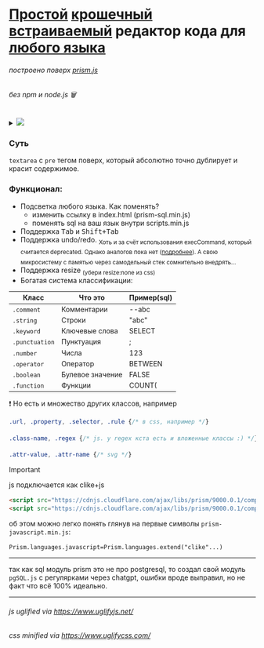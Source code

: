# <ins>Простой</ins> <ins>крошечный</ins> <ins>встраиваемый</ins> редактор кода для <ins>любого языка</ins>

###### построено поверх <a href="https://prismjs.com/">prism.js</a>

###### без npm и node.js 🗑️


<details>
<summary>
<picture><img src="https://img.shields.io/badge/общий вес-7.5kB-blue.svg"></picture>
</summary>
<!-- Разграничитель -->
  <picture>
    <source media="(prefers-color-scheme: dark)" srcset="https://user-images.githubusercontent.com/84059957/215088292-cf50a16b-422b-43cc-a211-c4169553ca62.png">
    <source media="(prefers-color-scheme: light)" srcset="https://user-images.githubusercontent.com/84059957/210322548-b635bad5-c53d-4209-a73e-fb0adcc437bf.png">
    <img height="0.8">
  </picture>

  Из которых 5.5kB это prism (хоть на сайте и говорится про 2-2.5kb, ага)

  Но всяко лучше, чем например <a href="https://highlightjs.org/">higlihts.js</a> с их .min весом 36kB. И это только для подсветки, мдыы...
  
  Вес всех файлов после минификаций:

  <picture><img src="img/size.png"></picture>


<!-- Окончание -->
<picture>
    <source media="(prefers-color-scheme: dark)" srcset="https://user-images.githubusercontent.com/84059957/215088776-b06bbe95-42fd-4d78-bcae-70cdbeebbbd3.png">
    <source media="(prefers-color-scheme: light)" srcset="https://user-images.githubusercontent.com/84059957/210319906-4f1e79cb-1a45-4e5c-93e9-ae21e197e0b9.png">
    <img>
  </picture>
</details>

### Суть

`textarea` с `pre` тегом поверх, который абсолютно точно дублирует и красит содержимое.

### Функционал:

- Подсветка любого языка. Как поменять? 
    - изменить ссылку в index.html (prism-sql.min.js) 
    - поменять sql на ваш язык внутри scripts.min.js</sub>
- Поддержка <kbd>Tab</kbd> и <kbd>Shift+Tab</kbd>
- Поддержка undo/redo. <sub>Хоть и за счёт использования execCommand, который считается deprecated. Однако аналогов пока нет (<a href="https://github.com/fregante/indent-textarea/issues/30">подробнее</a>). А свою микросистему с памятью через самодельный стек сомнительно внедрять...</sub>
- Поддержка resize <sub>(убери resize:none из css)</sub>
- Богатая система классификации:

| Класс            | Что это             | Пример(sql) |
|------------------|---------------------|-------------|
| `.comment`       | Комментарии         | --abc       |
| `.string`        | Строки              | "abc"       |
| `.keyword`       | Ключевые слова      | SELECT      |
| `.punctuation`   | Пунктуация          | ;           |
| `.number`        | Числа               | 123         |
| `.operator`      | Оператор            | BETWEEN     |
| `.boolean`       | Булевое значение    | FALSE       |
| `.function`      | Функции             | COUNT(      |

❗️ Но есть и множество других классов, например 

```css
.url, .property, .selector, .rule {/* в css, например */}

.class-name, .regex {/* js. у regex кста есть и вложенные классы :) */}

.attr-value, .attr-name {/* svg */}
```

> [!IMPORTANT]
> js подключается как clike+js
> ```html
><script src="https://cdnjs.cloudflare.com/ajax/libs/prism/9000.0.1/components/prism-clike.min.js"></script>
><script src="https://cdnjs.cloudflare.com/ajax/libs/prism/9000.0.1/components/prism-javascript.min.js"></script>
> ```
>
> об этом можно легко понять глянув на первые символы `prism-javascript.min.js`:
> ```text
> Prism.languages.javascript=Prism.languages.extend("clike"...)
> ```

---

так как sql модуль prism это не про postgresql, то создал свой модуль `pgSQL.js` с регулярками через chatgpt, ошибки вроде выправил, но не факт что всё 100% идеально.

---

###### js uglified via https://www.uglifyjs.net/
 
###### css minified via https://www.uglifycss.com/